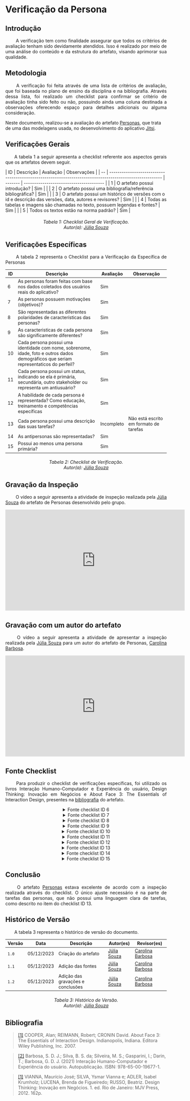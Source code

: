 # **Verificação da Persona**

## **Introdução**
<p align="justify">
&emsp;&emsp; A verificação tem como finalidade assegurar que todos os critérios de avaliação tenham sido devidamente atendidos. Isso é realizado por meio de uma análise do conteúdo e da estrutura do artefato, visando aprimorar sua qualidade.
</p>

## **Metodologia**
<p align="justify">
&emsp;&emsp; A verificação foi feita através de uma lista de critérios de avaliação, que foi baseada no plano de ensino da disciplina e na bibliografia. Através dessa lista, foi realizado um checklist para confirmar se  critério de avaliação tinha sido feito ou não, possuindo ainda uma coluna destinada a observações oferecendo espaço para detalhes adicionais ou alguma consideração.

Neste documento, realizou-se a avaliação do artefato <a href="https://requisitos-de-software.github.io/2023.2-Jitsi/Elicitacao/perfilDoUsuario/personas/">Personas</a>, que trata de uma das modelagens usada, no desenvolvimento do aplicativo <a href="https://requisitos-de-software.github.io/2023.2-Jitsi/">Jitsi</a>.
</p>

## **Verificações Gerais**
<p align="justify"> 
&emsp;&emsp;A tabela 1 a seguir apresenta a checklist referente aos aspectos gerais que os artefatos devem seguir.
</p>
| ID | Descrição                                                                                               | Avaliação | Observações                              |
| -- | ------------------------------------------------------------------------------------------------------- | -------   | ---------------------------------------  |
| 1  | O artefato possui introdução?                                                                           |    Sim         |                                          |
| 2  | O artefato possui uma bibliografia/referência bibliográfica?                                            |        Sim       |                                          |
| 3  | O artefato possui um histórico de versões com o id e descrição das versões, data, autores e revisores?  |    Sim          |                                          |
| 4  | Todas as tabelas e imagens são chamadas no texto, possuem legendas e fontes?                            |   Sim           |                                          |
| 5  | Todos os textos estão na norma padrão?                                                                  |    Sim          |                                          


<h6 align="center"> Tabela 1: Checklist Geral de Verificação.
<br> Autor(a): <a href="https://github.com/JuliaSSouza">Júlia Souza</a></h6>


## **Verificações Específicas**
<p align="justify">
&emsp;&emsp; A tabela 2 representa o Checklist para a Verificação da Específica de Personas
</p>

| ID  | Descrição  | Avaliação | Observação  |
| --  | -----------|-----------|------------ |
| 6   |  As personas foram feitas com base nos dados coletados dos usuários reais do aplicativo?          |   Sim        |             | 
| 7   |   As personas possuem motivações (objetivos)?         |    Sim         |             |
| 8   |  São representadas as diferentes polaridades de características das personas?         |    Sim         |             |
| 9   | As caracteristicas de cada persona são significamente diferentes?           |      Sim       |             |
| 10   |  Cada persona possui uma identidade com nome, sobrenome, idade, foto e outros dados demográficos que seriam representaticos do perfeil?          |    Sim         |             |
| 11   |  Cada persona possui um status, indicando se ela é primária, secundária, outro stakeholder ou representa um antiusuário?          |     Sim        |             |
| 12   |   A habilidade de cada persona é representada? Como educação, treinamento e competências específicas        |     Sim        |             |
| 13  |  Cada persona possui uma descrição das suas tarefas?           |   Incompleto       |   Não está escrito em formato de tarefas          |
| 14  |  As antipersonas são representadas?          |    Sim         |             |
| 15 |  Possui ao menos uma persona primária?          |     Sim        |             |

  
                                                                                   

<h6 align="center"> Tabela 2: Checklist de Verificação.
<br> Autor(a): <a href="https://github.com/JuliaSSouza">Júlia Souza</a></h6>

## **Gravação da Inspeção**
<p align="justify">
&emsp;&emsp; O vídeo a seguir apresenta a atividade de inspeção realizada pela <a href="https://github.com/JuliaSSouza">Júlia Souza</a></h6> do artefato de Personas desenvolvido pelo grupo.
</p>

<center>

<iframe width="560" height="315" src="https://www.youtube.com/embed/imdL_5IZkxo?si=VUEr-Z9502pkw-GM" title="YouTube video player" frameborder="0" allow="accelerometer; autoplay; clipboard-write; encrypted-media; gyroscope; picture-in-picture; web-share" allowfullscreen></iframe>

</center>

## **Gravação com um autor do artefato**
<p align="justify">
&emsp;&emsp; O vídeo a seguir apresenta a atividade de apresentar a inspeção realizada pela <a href="https://github.com/JuliaSSouza">Júlia Souza</a></h6> para um autor do artefato de Personas, <a href="https://github.com/CarolinaBarb">Carolina Barbosa</a>.
</p>

<center>

<iframe width="560" height="315" src="https://www.youtube.com/embed/BAvsliLvimA?si=aphC9z7ZrAJxROc5" title="YouTube video player" frameborder="0" allow="accelerometer; autoplay; clipboard-write; encrypted-media; gyroscope; picture-in-picture; web-share" allowfullscreen></iframe>

</center>

## **Fonte Checklist**
<p align="justify">
&emsp;&emsp; Para produzir o checklist de verificações específicas, foi utilizado os livros Interação Humano-Computador e Experiência do usuário,  Design Thinking: Inovação em Negócios e About Face 3: The Essentials of Interaction Design, presentes na <a href="https://requisitos-de-software.github.io/2023.2-Jitsi/Verificacao/Grupo/Entrega_2/Personas/#bibliografia">bibliografia</a> do artefato. 
</p>

<center>
<details>
   <summary>Fonte checklist ID 6 </summary>
    <img src="https://raw.githubusercontent.com/Requisitos-de-Software/2023.2-Jitsi/main/docs/assets/fontesChecklist/P-usuarios.png" alt="Setas" width=500px>
    
        <h6> Figura 1: Fonte checklist ID 6.
        <br> Fonte: Livro <a href="https://requisitos-de-software.github.io/2023.2-Jitsi/Verificacao/Grupo/Entrega_2/Personas/#bibliografia">"About Face 3: The Essentials of Interaction Design"</a></h6>
</details>
</center>

<center>
<details>
   <summary>Fonte checklist ID 7 </summary>
    <img src="https://raw.githubusercontent.com/Requisitos-de-Software/2023.2-Jitsi/main/docs/assets/fontesChecklist/P-motivacao.png" alt="Setas" width=500px>
    
        <h6> Figura 2: Fonte checklist ID 7.
         <br> Fonte: Livro <a href="https://requisitos-de-software.github.io/2023.2-Jitsi/Verificacao/Grupo/Entrega_2/Personas/#bibliografia">"About Face 3: The Essentials of Interaction Design"</a></h6>
</details>
</center>

<center>
<details>
   <summary>Fonte checklist ID 8 </summary>
    <img src="https://raw.githubusercontent.com/Requisitos-de-Software/2023.2-Jitsi/main/docs/assets/fontesChecklist/P-polaridades.png" alt="Setas" width=500px>
    
        <h6> Figura 3: Fonte checklist ID 8.
         <br> Fonte: Livro <a href="https://requisitos-de-software.github.io/2023.2-Jitsi/Verificacao/Grupo/Entrega_2/Personas/#bibliografia">"Design Thinking: Inovação em Negócios"</a></h6>
</details>
</center>

<center>
<details>
   <summary>Fonte checklist ID 9 </summary>
    <img src="https://raw.githubusercontent.com/Requisitos-de-Software/2023.2-Jitsi/main/docs/assets/fontesChecklist/P-diferentes.png" alt="Setas" width=500px>
    
        <h6> Figura 4: Fonte checklist ID 9.
         <br> Fonte: Livro <a href="https://requisitos-de-software.github.io/2023.2-Jitsi/Verificacao/Grupo/Entrega_2/Personas/#bibliografia">"Design Thinking: Inovação em Negócios"</a></h6>
</details>
</center>

<center>
<details>
   <summary>Fonte checklist ID 10 </summary>
    <img src="https://raw.githubusercontent.com/Requisitos-de-Software/2023.2-Jitsi/main/docs/assets/fontesChecklist/P-identidade.png" alt="Setas" width=500px>
    
        <h6> Figura 5: Fonte checklist ID 10.
         <br> Fonte: Livro <a href="https://requisitos-de-software.github.io/2023.2-Jitsi/Verificacao/Grupo/Entrega_2/Personas/#bibliografia">"Interação Humano-Computador e Experiência do usuário"</a></h6>
</details>
</center>

<center>
<details>
   <summary>Fonte checklist ID 11 </summary>
    <img src="https://raw.githubusercontent.com/Requisitos-de-Software/2023.2-Jitsi/main/docs/assets/fontesChecklist/P-status.png" alt="Setas" width=500px>
    
        <h6> Figura 6: Fonte checklist ID 11.
         <br> Fonte: Livro <a href="https://requisitos-de-software.github.io/2023.2-Jitsi/Verificacao/Grupo/Entrega_2/Personas/#bibliografia">"Interação Humano-Computador e Experiência do usuário"</a></h6>
</details>
</center>

<center>
<details>
   <summary>Fonte checklist ID 12 </summary>
    <img src="https://raw.githubusercontent.com/Requisitos-de-Software/2023.2-Jitsi/main/docs/assets/fontesChecklist/P-habilidade.png" alt="Setas" width=500px>
    
        <h6> Figura 7: Fonte checklist ID 12.
         <br> Fonte: Livro <a href="https://requisitos-de-software.github.io/2023.2-Jitsi/Verificacao/Grupo/Entrega_2/Personas/#bibliografia">"Interação Humano-Computador e Experiência do usuário"</a></h6>
</details>
</center>

<center>
<details>
   <summary>Fonte checklist ID 13 </summary>
    <img src="https://raw.githubusercontent.com/Requisitos-de-Software/2023.2-Jitsi/main/docs/assets/fontesChecklist/P-tarefas.png" alt="Setas" width=500px>
    
        <h6> Figura 8: Fonte checklist ID 13.
         <br> Fonte: Livro <a href="https://requisitos-de-software.github.io/2023.2-Jitsi/Verificacao/Grupo/Entrega_2/Personas/#bibliografia">"Interação Humano-Computador e Experiência do usuário"</a></h6>
</details>
</center>

<center>
<details>
   <summary>Fonte checklist ID 14 </summary>
    <img src="https://raw.githubusercontent.com/Requisitos-de-Software/2023.2-Jitsi/main/docs/assets/fontesChecklist/P-antipersona.png" alt="Setas" width=500px>
    
        <h6> Figura 9: Fonte checklist ID 14.
         <br> Fonte: Livro <a href="https://requisitos-de-software.github.io/2023.2-Jitsi/Verificacao/Grupo/Entrega_2/Personas/#bibliografia">"Interação Humano-Computador e Experiência do usuário"</a></h6>
</details>
</center>

<center>
<details>
   <summary>Fonte checklist ID 15 </summary>
    <img src="https://raw.githubusercontent.com/Requisitos-de-Software/2023.2-Jitsi/main/docs/assets/fontesChecklist/P-primaria.png" alt="Setas" width=500px>
    
        <h6> Figura 10: Fonte checklist ID 15.
         <br> Fonte: Livro <a href="https://requisitos-de-software.github.io/2023.2-Jitsi/Verificacao/Grupo/Entrega_2/Personas/#bibliografia">"Interação Humano-Computador e Experiência do usuário"</a></h6>
</details>
</center>

## **Conclusão**
<p align="justify">
&emsp;&emsp; O artefato <a href="https://requisitos-de-software.github.io/2023.2-Jitsi/Elicitacao/perfilDoUsuario/personas/">Personas</a> estava excelente de acordo com a inspeção realizada através do checklist. O único ajuste necessário é na parte de tarefas das personas, que não possui uma linguagem clara de tarefas, como descrito no item do checklist ID 13.
</p>

## **Histórico de Versão**
<p align="justify">
&emsp;&emsp;A tabela 3 representa o histórico de versão do documento.
</p>

| Versão | Data       | Descrição           | Autor(es)                                                                                           | Revisor(es)                                     |
|--------|------------|---------------------|-----------------------------------------------------------------------------------------------------|-------------------------------------------------|
| `1.0`  | 05/12/2023 | Criação do artefato |  [Júlia Souza](https://github.com/JuliaSSouza)  | [Carolina Barbosa](https://github.com/CarolinaBarb) || 
| `1.1`  | 05/12/2023 | Adição das fontes |  [Júlia Souza](https://github.com/JuliaSSouza)  | [Carolina Barbosa](https://github.com/CarolinaBarb) ||
| `1.2`  | 05/12/2023 | Adição das gravações e conclusões |  [Júlia Souza](https://github.com/JuliaSSouza)  | [Carolina Barbosa](https://github.com/CarolinaBarb) ||

<h6 align="center"> Tabela 3: Histórico de Versão.
<br> Autor(a): <a href="https://github.com/JuliaSSouza">Júlia Souza</a></h6>

## **Bibliografia**

> <a href="https://aprender3.unb.br/pluginfile.php/2692763/mod_resource/content/1/About_Face_3__The_Essentials_of_Interaction_Design.pdf">[1]</a> COOPER, Alan; REIMANN, Robert; CRONIN David. About Face 3: The Essentials of Interaction Design. Indianopolis, Indiana. Editora Wiley Publishing, Inc. 2007.

>  <a href="https://aprender3.unb.br/pluginfile.php/2692762/mod_resource/content/2/ihc-ux-%20Personas.pdf">[2]</a>  Barbosa, S. D. J.; Silva, B. S. da; Silveira, M. S.; Gasparini, I.; Darin, T.; Barbosa, G. D. J. (2021) Interação Humano-Computador e Experiência do usuário. Autopublicação. ISBN: 978-65-00-19677-1.

> <a href="https://cdn2.hubspot.net/hubfs/455690/Ofertas/E-books/Arquivos/Livro_Design_Thinking_-_Inovao_Negcios.pdf">[1]</a> VIANNA, Maurício José; SILVA, Ysmar Vianna e; ADLER, Isabel Krumholz; LUCENA, Brenda de Figueiredo; RUSSO, Beatriz. Design Thinking: Inovação em Negócios. 1. ed. Rio de Janeiro: MJV Press, 2012. 162p.




